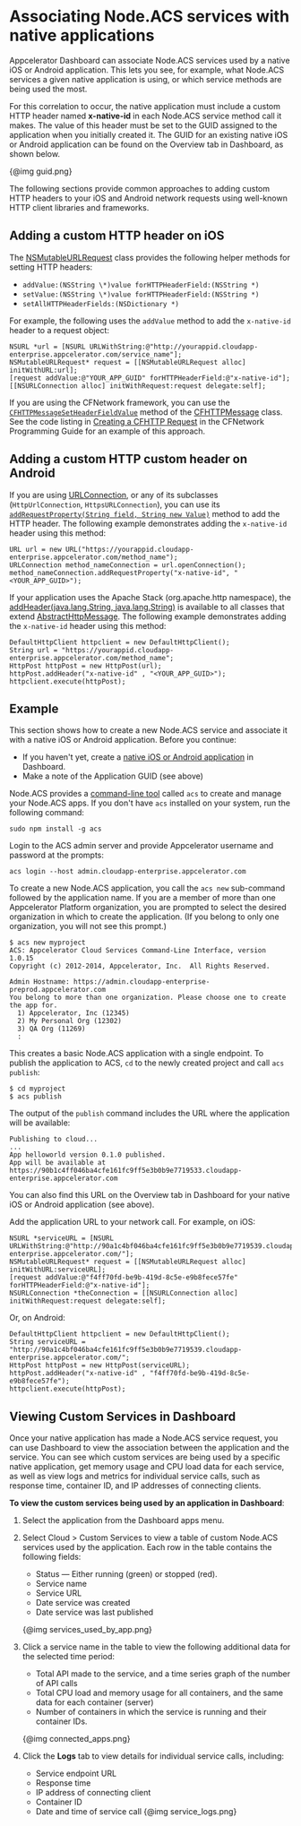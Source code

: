 # Associating Node.ACS services with native applications

Appcelerator Dashboard can associate Node.ACS services used by a native iOS or Android application. 
This lets you see, for example, what Node.ACS services a given native application is using, or
which service methods are being used the most.

For this correlation to occur, the native application must include a custom HTTP header named **x-native-id** 
in each Node.ACS service method call it makes. The value of this header must be set to the GUID assigned 
to the application when you initially created it. The GUID for an existing native iOS or Android 
application can be found on the Overview tab in Dashboard, as shown below.

{@img guid.png}

The following sections provide common approaches to adding custom HTTP headers to your iOS and Android
network requests using well-known HTTP client libraries and frameworks.

## Adding a custom HTTP header on iOS

The [NSMutableURLRequest](https://developer.apple.com/library/mac/documentation/Cocoa/Reference/Foundation/Classes/nsmutableurlrequest_Class/Reference/Reference.html) class provides the following helper methods for setting HTTP headers:

* `addValue:(NSString \*)value forHTTPHeaderField:(NSString *)`
* `setValue:(NSString \*)value forHTTPHeaderField:(NSString *)`
* `setAllHTTPHeaderFields:(NSDictionary *)`

For example, the following uses the `addValue` method to add the `x-native-id` header to a request object:

	NSURL *url = [NSURL URLWithString:@"http://yourappid.cloudapp-enterprise.appcelerator.com/service_name"];
	NSMutableURLRequest* request = [[NSMutableURLRequest alloc] initWithURL:url];
	[request addValue:@"YOUR_APP_GUID" forHTTPHeaderField:@"x-native-id"];
	[[NSURLConnection alloc] initWithRequest:request delegate:self];

If you are using the CFNetwork framework, you can use the [`CFHTTPMessageSetHeaderFieldValue`](https://developer.apple.com/library/prerelease/mac/documentation/CoreFoundation/Reference/CFMessageRef/index.html#//apple_ref/c/func/CFHTTPMessageSetHeaderFieldValue) 
method of the [CFHTTPMessage](https://developer.apple.com/library/mac/documentation/CoreFoundation/Reference/CFMessageRef/Reference/reference.html) class. 
See the code listing in [Creating a CFHTTP Request](https://developer.apple.com/library/mac/documentation/Networking/Conceptual/CFNetwork/CFHTTPTasks/CFHTTPTasks.html#//apple_ref/doc/uid/TP30001132-CH5-SW1) in the CFNetwork Programming Guide for an example of this approach.

## Adding a custom HTTP custom header on Android

If you are using [URLConnection](http://developer.android.com/reference/java/net/URLConnection.html), 
or any of its subclasses (`HttpUrlConnection`, `HttpsURLConnection`), you can use its 
[`addRequestProperty(String field, String new Value)`](http://developer.android.com/reference/java/net/URLConnection.html#addRequestProperty&28java.lang.String,%20java.lang.String%29) method to add the HTTP header. The following example demonstrates adding 
the `x-native-id` header using this method:

 	URL url = new URL("https://yourappid.cloudapp-enterprise.appcelerator.com/method_name"); 	
   	URLConnection method_nameConnection = url.openConnection();
	method_nameConnection.addRequestProperty("x-native-id", "<YOUR_APP_GUID>");

If your application uses the Apache Stack (org.apache.http namespace), the [addHeader(java.lang.String, java.lang.String)](http://developer.android.com/reference/org/apache/http/message/AbstractHttpMessage.html#addHeader%28java.lang.String,%20java.lang.String%29) is available to all classes that extend [AbstractHttpMessage](http://developer.android.com/reference/org/apache/http/message/AbstractHttpMessage.html). The following example demonstrates adding the `x-native-id` header using this method:

	DefaultHttpClient httpclient = new DefaultHttpClient();
	String url = "https://yourappid.cloudapp-enterprise.appcelerator.com/method_name";
	HttpPost httpPost = new HttpPost(url);
	httpPost.addHeader("x-native-id" , "<YOUR_APP_GUID>");
	httpclient.execute(httpPost);

## Example

This section shows how to create a new Node.ACS service and associate it with a native iOS or Android
application. Before you continue:

* If you haven't yet, create a [native iOS or Android application](http://docs.appcelerator.com/platform/latest/#!/guide/Managing_Native_Applications_in_Dashboard) 
in Dashboard. 
* Make a note of the Application GUID (see above)

Node.ACS provides a [command-line tool](http://docs.appcelerator.com/cloud/latest/#!/guide/node_cli) 
called `acs` to create and manage your Node.ACS apps. If you don't have `acs` installed on your system,
run the following command:

	sudo npm install -g acs

Login to the ACS admin server and provide Appcelerator username and password at the prompts: 

	acs login --host admin.cloudapp-enterprise.appcelerator.com

To create a new Node.ACS application, you call the `acs new` sub-command followed by the application name. 
If you are a member of more than one Appcelerator Platform organization, you are prompted to select 
the desired organization in which to create the application. (If you belong to only one organization, you 
will not see this prompt.)

	$ acs new myproject
	ACS: Appcelerator Cloud Services Command-Line Interface, version 1.0.15
	Copyright (c) 2012-2014, Appcelerator, Inc.  All Rights Reserved.
	 
	Admin Hostname: https://admin.cloudapp-enterprise-preprod.appcelerator.com
	You belong to more than one organization. Please choose one to create the app for.
	  1) Appcelerator, Inc (12345)
	  2) My Personal Org (12302)
	  3) QA Org (11269)
	  : 

This creates a basic Node.ACS application with a single endpoint. To publish the application to ACS,
 `cd` to the newly created project and call `acs publish`:

	$ cd myproject
	$ acs publish

The output of the `publish` command includes the URL where the application will be available:

	Publishing to cloud...	
	...
	App helloworld version 0.1.0 published.
	App will be available at https://90b1c4ff046ba4cfe161fc9ff5e3b0b9e7719533.cloudapp-enterprise.appcelerator.com

You can also find this URL on the Overview tab in Dashboard for your native iOS or Android application
 (see above). 

Add the application URL to your network call. For example, on iOS:

    NSURL *serviceURL = [NSURL URLWithString:@"http://90a1c4bf046ba4cfe161fc9ff5e3b0b9e7719539.cloudapp-enterprise.appcelerator.com/"];
    NSMutableURLRequest* request = [[NSMutableURLRequest alloc] initWithURL:serviceURL];
    [request addValue:@"f4ff70fd-be9b-419d-8c5e-e9b8fece57fe" forHTTPHeaderField:@"x-native-id"];
    NSURLConnection *theConnection = [[NSURLConnection alloc] initWithRequest:request delegate:self];

Or, on Android:

	DefaultHttpClient httpclient = new DefaultHttpClient();
	String serviceURL = "http://90a1c4bf046ba4cfe161fc9ff5e3b0b9e7719539.cloudapp-enterprise.appcelerator.com/";
	HttpPost httpPost = new HttpPost(serviceURL);
	httpPost.addHeader("x-native-id" , "f4ff70fd-be9b-419d-8c5e-e9b8fece57fe");
	httpclient.execute(httpPost);

## Viewing Custom Services in Dashboard

Once your native application has made a Node.ACS service request, you can use Dashboard to view the association
between the application and the service. You can see which custom services are being used
by a specific native application, get memory usage and CPU load data for each service, as well as view 
logs and metrics for individual service calls, such as response time, container ID, and IP addresses of connecting clients.

**To view the custom services being used by an application in Dashboard**: 

1. Select the application from the Dashboard apps menu.
2. Select Cloud > Custom Services to view a table of custom Node.ACS services used by the application. 
	Each row in the table contains the following fields:
	
	* Status &mdash; Either running (green) or stopped (red).
	* Service name
	* Service URL
	* Date service was created
	* Date service was last published

	{@img services_used_by_app.png}
3. Click a service name in the table to view the following additional data for the selected time period:

 	* Total API made to the service, and a time series graph of the number of API calls 
 	* Total CPU load and memory usage for all containers, and the same data for each container (server)
	* Number of containers in which the service is running and their container IDs.

	{@img connected_apps.png} 

4. Click the **Logs** tab to view details for individual service calls, including:
	* Service endpoint URL
	* Response time
	* IP address of connecting client
	* Container ID
	* Date and time of service call
	{@img service_logs.png}
